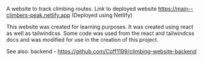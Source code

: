 A website to track climbing routes. Link to deployed website https://main--climbers-peak.netlify.app (Deployed using Netlify)

This website was created for learning purposes. It was created using react as well as tailwindcss. Some code was used from the react and tailwindcss docs and was modified for use in the creation of this project.

See also: backend - https://github.com/Coff1199/climbing-website-backend
